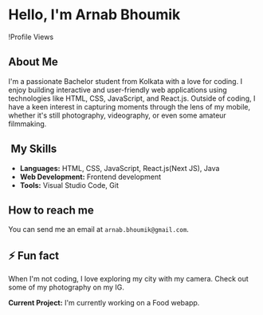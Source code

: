 # Hello, I'm Arnab Bhoumik 

!Profile Views

## About Me 
I'm a passionate Bachelor student from Kolkata with a love for coding. I enjoy building interactive and user-friendly web applications using technologies like HTML, CSS, JavaScript, and React.js. Outside of coding, I have a keen interest in capturing moments through the lens of my mobile, whether it's still photography, videography, or even some amateur filmmaking.

## ️ My Skills
- **Languages:** HTML, CSS, JavaScript, React.js(Next JS), Java
- **Web Development:** Frontend development
- **Tools:** Visual Studio Code, Git

##  How to reach me
You can send me an email at `arnab.bhoumik@gmail.com`.

## ⚡ Fun fact
When I'm not coding, I love exploring my city with my camera. Check out some of my photography on my IG.

**Current Project:** I'm currently working on a Food webapp. 